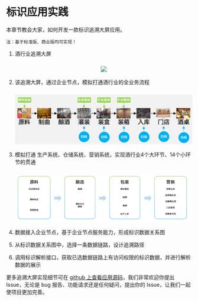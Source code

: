 # 标识应用实践

本章节教会大家，如何开发一款标识追溯大屏应用。

`注：基于标准版、商业版均可实现！`

1. 酒行业追溯大屏

   <center><img src="./images/image-1.png" style="margin-top:10px;"/></center>
2. 该追溯大屏，通过企业节点，模拟打通酒行业的全业务流程

   <center><img src="./images/image-2.png" style="margin-top:10px;"/></center>
3. 模拟打通 生产系统、仓储系统、营销系统，实现酒行业4个大环节、14个小环节的贯通

   <center><img src="./images/image-3.png" style="margin-top:10px;"/></center>
4. 数据接入企业节点，基于企业节点服务能力，形成标识数据关系图
5. 从标识数据关系图中，选择一条数据链路，设计追溯路径
6. 调用标识解析接口，获取已选数据链路上有访问权限的标识数据，并进行解析数据的展示

更多追溯大屏实现细节可在 [github 上查看应用源码](https://github.com/teleinfo-dev)，我们非常欢迎你提出 Issue，无论是 bug 报告、功能请求还是任何疑问，提出你的 Issue，让我们一起使项目更加完善。
